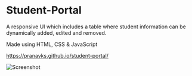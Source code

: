 # Student-Portal

A responsive UI which includes a table where student information can be dynamically added, edited and removed.

Made using HTML, CSS & JavaScript 

https://pranavks.github.io/student-portal/

![Screenshot](https://raw.githubusercontent.com/pranavks/student-portal/master/images/to/student-portal.jpg)

